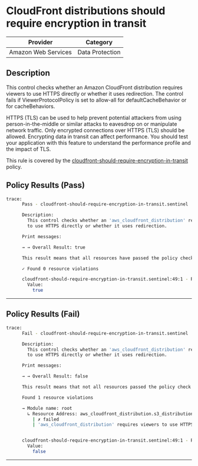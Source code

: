# CloudFront distributions should require encryption in transit

| Provider            | Category        |
|---------------------|-----------------|
| Amazon Web Services | Data Protection |

## Description

This control checks whether an Amazon CloudFront distribution requires viewers to use HTTPS directly or whether it uses redirection. The control fails if ViewerProtocolPolicy is set to allow-all for defaultCacheBehavior or for cacheBehaviors.

HTTPS (TLS) can be used to help prevent potential attackers from using person-in-the-middle or similar attacks to eavesdrop on or manipulate network traffic. Only encrypted connections over HTTPS (TLS) should be allowed. Encrypting data in transit can affect performance. You should test your application with this feature to understand the performance profile and the impact of TLS.

This rule is covered by the [cloudfront-should-require-encryption-in-transit](https://github.com/hashicorp/policy-library-NIST-Policy-Set-for-AWS-Terraform/blob/main/policies/cloudfront/cloudfront-should-require-encryption-in-transit.sentinel) policy.

## Policy Results (Pass)
```bash
trace:
      Pass - cloudfront-should-require-encryption-in-transit.sentinel

      Description:
        This control checks whether an 'aws_cloudfront_distribution' requires viewers
        to use HTTPS directly or whether it uses redirection.

      Print messages:

      → → Overall Result: true

      This result means that all resources have passed the policy check for the policy cloudfront-should-require-encryption-in-transit.

      ✓ Found 0 resource violations

      cloudfront-should-require-encryption-in-transit.sentinel:49:1 - Rule "main"
        Value:
          true
```

---

## Policy Results (Fail)
```bash
trace:
      Fail - cloudfront-should-require-encryption-in-transit.sentinel

      Description:
        This control checks whether an 'aws_cloudfront_distribution' requires viewers
        to use HTTPS directly or whether it uses redirection.

      Print messages:

      → → Overall Result: false

      This result means that not all resources passed the policy check and the protected behavior is not allowed for the policy cloudfront-should-require-encryption-in-transit.

      Found 1 resource violations

      → Module name: root
        ↳ Resource Address: aws_cloudfront_distribution.s3_distribution
          | ✗ failed
          | 'aws_cloudfront_distribution' requires viewers to use HTTPS directly or whether it uses redirection. Refer to https://docs.aws.amazon.com/securityhub/latest/userguide/cloudfront-controls.html#cloudfront-3 for more details.


      cloudfront-should-require-encryption-in-transit.sentinel:49:1 - Rule "main"
        Value:
          false
```

---
